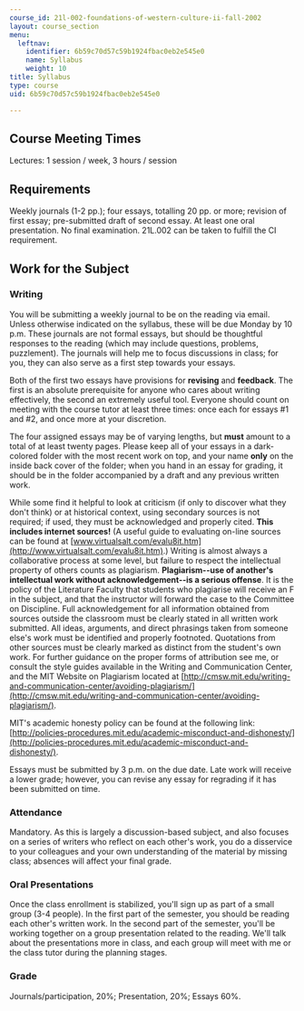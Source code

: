 ```yaml
---
course_id: 21l-002-foundations-of-western-culture-ii-fall-2002
layout: course_section
menu:
  leftnav:
    identifier: 6b59c70d57c59b1924fbac0eb2e545e0
    name: Syllabus
    weight: 10
title: Syllabus
type: course
uid: 6b59c70d57c59b1924fbac0eb2e545e0

---
```


Course Meeting Times
--------------------

Lectures: 1 session / week, 3 hours / session

Requirements
------------

Weekly journals (1-2 pp.); four essays, totalling 20 pp. or more; revision of first essay; pre-submitted draft of second essay. At least one oral presentation. No final examination. 21L.002 can be taken to fulfill the CI requirement.

Work for the Subject
--------------------

### Writing

You will be submitting a weekly journal to be on the reading via email. Unless otherwise indicated on the syllabus, these will be due Monday by 10 p.m. These journals are not formal essays, but should be thoughtful responses to the reading (which may include questions, problems, puzzlement). The journals will help me to focus discussions in class; for you, they can also serve as a first step towards your essays.

Both of the first two essays have provisions for **revising** and **feedback**. The first is an absolute prerequisite for anyone who cares about writing effectively, the second an extremely useful tool. Everyone should count on meeting with the course tutor at least three times: once each for essays #1 and #2, and once more at your discretion.

The four assigned essays may be of varying lengths, but **must** amount to a total of at least twenty pages. Please keep all of your essays in a dark-colored folder with the most recent work on top, and your name **only** on the inside back cover of the folder; when you hand in an essay for grading, it should be in the folder accompanied by a draft and any previous written work.

While some find it helpful to look at criticism (if only to discover what they don't think) or at historical context, using secondary sources is not required; if used, they must be acknowledged and properly cited. **This includes internet sources!** (A useful guide to evaluating on-line sources can be found at [www.virtualsalt.com/evalu8it.htm](http://www.virtualsalt.com/evalu8it.htm).) Writing is almost always a collaborative process at some level, but failure to respect the intellectual property of others counts as plagiarism. **Plagiarism--use of another's intellectual work without acknowledgement--is a serious offense**. It is the policy of the Literature Faculty that students who plagiarise will receive an F in the subject, and that the instructor will forward the case to the Committee on Discipline. Full acknowledgement for all information obtained from sources outside the classroom must be clearly stated in all written work submitted. All ideas, arguments, and direct phrasings taken from someone else's work must be identified and properly footnoted. Quotations from other sources must be clearly marked as distinct from the student's own work. For further guidance on the proper forms of attribution see me, or consult the style guides available in the Writing and Communication Center, and the MIT Website on Plagiarism located at [http://cmsw.mit.edu/writing-and-communication-center/avoiding-plagiarism/](http://cmsw.mit.edu/writing-and-communication-center/avoiding-plagiarism/).

MIT's academic honesty policy can be found at the following link: [http://policies-procedures.mit.edu/academic-misconduct-and-dishonesty/](http://policies-procedures.mit.edu/academic-misconduct-and-dishonesty/).

Essays must be submitted by 3 p.m. on the due date. Late work will receive a lower grade; however, you can revise any essay for regrading if it has been submitted on time.

### Attendance

Mandatory. As this is largely a discussion-based subject, and also focuses on a series of writers who reflect on each other's work, you do a disservice to your colleagues and your own understanding of the material by missing class; absences will affect your final grade.

### Oral Presentations

Once the class enrollment is stabilized, you'll sign up as part of a small group (3-4 people). In the first part of the semester, you should be reading each other's written work. In the second part of the semester, you'll be working together on a group presentation related to the reading. We'll talk about the presentations more in class, and each group will meet with me or the class tutor during the planning stages.

### Grade

Journals/participation, 20%; Presentation, 20%; Essays 60%.